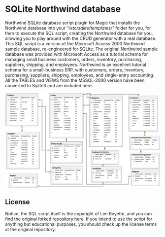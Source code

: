 # SQLite Northwind database

Northwind SQLite database script plugin for Magic that installs the Northwind database into
your _"/etc/sqlite/templates/"_ folder for you, for then to execute the SQL script, creating
the Northwind database for you, allowing you to play around with the CRUD generator with a
real database. This SQL script is a version of the Microsoft Access 2000 Northwind sample
database, re-engineered for SQLite. The original Northwind sample database was provided with
Microsoft Access as a tutorial schema for managing small business customers, orders,
inventory, purchasing, suppliers, shipping, and employees. Northwind is an excellent tutorial
schema for a small-business ERP, with customers, orders, inventory, purchasing, suppliers,
shipping, employees, and single-entry accounting. All the TABLES and VIEWS from the MSSQL-2000
version have been converted to Sqlite3 and are included here.

![Screenshot](https://raw.githubusercontent.com/polterguy/sqlite-northwind/master/uml.png)

## License

Notice, the SQL script itself is the copyright of Len Boyette, and you can find the original
forked repository [here](https://github.com/jpwhite3/northwind-SQLite3). If you intend to use
the script for anything but educational purposes, you should check up the license terms at
the original repository.
